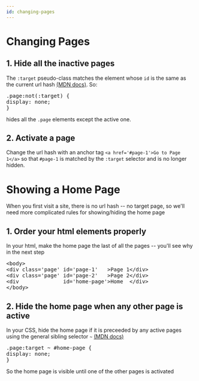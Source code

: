 ```yaml
---
id: changing-pages
---
```

<h1>Changing Pages</h1>
<h2>1. Hide all the inactive pages</h2>
<p>
  The <code>:target</code> pseudo-class matches the element whose <code>id</code> is the same as the current url hash
  <a target='_blank' href='https://developer.mozilla.org/en-US/docs/Web/CSS/:target'>(MDN docs)</a>. So:
<pre>
.page:not(:target) {
display: none;
}</pre>
hides all the <code>.page</code> elements except the active one.
</p>

<h2>2. Activate a page</h2>
<p>
  Change the url hash with an anchor tag <code>&lt;a href='#page-1'&gt;Go to Page 1&lt;/a&gt;</code>
  so that <code>#page-1</code> is matched by the <code>:target</code> selector and is no longer hidden.
</p>

<h1>Showing a Home Page</h1>
<p>When you first visit a site, there is no url hash -- no target page, so we'll need more complicated rules for showing/hiding the home page</p>
<h2>1. Order your html elements properly</h2>
<p>In your html, make the home page the last of all the pages -- you'll see why in the next step</p>
<pre>
&lt;body&gt;
&lt;div class='page' id='page-1'   &gt;Page 1&lt;/div&gt;
&lt;div class='page' id='page-2'   &gt;Page 2&lt;/div&gt;
&lt;div              id='home-page'&gt;Home  &lt;/div&gt;
&lt;/body&gt;</pre>

<h2>2. Hide the home page when any other page is active</h2>
<p>
  In your CSS, hide the home page if it is preceeded by any active pages using the general sibling selector <code>~</code>
  <a target='_blank' href='https://developer.mozilla.org/en-US/docs/Web/CSS/General_sibling_combinator'>(MDN docs)</a>
</p>
<pre>
.page:target ~ #home-page {
display: none;
}
</pre>
<p>So the home page is visible until one of the other pages is activated</p>
